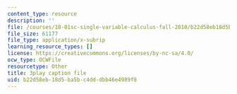 ```yaml
---
content_type: resource
description: ''
file: /courses/18-01sc-single-variable-calculus-fall-2010/b22d58eb18d5ba5bc4dddbb46e4989f8_JXPe2J069c.srt
file_size: 61177
file_type: application/x-subrip
learning_resource_types: []
license: https://creativecommons.org/licenses/by-nc-sa/4.0/
ocw_type: OCWFile
resourcetype: Other
title: 3play caption file
uid: b22d58eb-18d5-ba5b-c4dd-dbb46e4989f8
---
```

